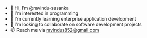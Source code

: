 - 👋 Hi, I’m @ravindu-sasanka
- 👀 I’m interested in programming
- 🌱 I’m currently learning enterprise application development
- 💞️ I’m looking to collaborate on software development projects
- 📫 Reach me via ravindus852@gmail.com

<!---
ravindu-sasanka/ravindu-sasanka is a ✨ special ✨ repository because its `README.md` (this file) appears on your GitHub profile.
You can click the Preview link to take a look at your changes.
--->
